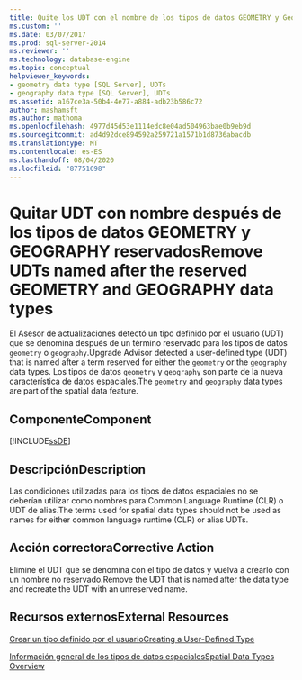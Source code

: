 ```yaml
---
title: Quite los UDT con el nombre de los tipos de datos GEOMETRY y Geography reservados | Microsoft Docs
ms.custom: ''
ms.date: 03/07/2017
ms.prod: sql-server-2014
ms.reviewer: ''
ms.technology: database-engine
ms.topic: conceptual
helpviewer_keywords:
- geometry data type [SQL Server], UDTs
- geography data type [SQL Server], UDTs
ms.assetid: a167ce3a-50b4-4e77-a884-adb23b586c72
author: mashamsft
ms.author: mathoma
ms.openlocfilehash: 4977d45d53e1114edc8e04ad504963bae0b9eb9d
ms.sourcegitcommit: ad4d92dce894592a259721a1571b1d8736abacdb
ms.translationtype: MT
ms.contentlocale: es-ES
ms.lasthandoff: 08/04/2020
ms.locfileid: "87751698"
---
```

# <a name="remove-udts-named-after-the-reserved-geometry-and-geography-data-types"></a><span data-ttu-id="bbac7-102">Quitar UDT con nombre después de los tipos de datos GEOMETRY y GEOGRAPHY reservados</span><span class="sxs-lookup"><span data-stu-id="bbac7-102">Remove UDTs named after the reserved GEOMETRY and GEOGRAPHY data types</span></span>
  <span data-ttu-id="bbac7-103">El Asesor de actualizaciones detectó un tipo definido por el usuario (UDT) que se denomina después de un término reservado para los tipos de datos `geometry` o `geography`.</span><span class="sxs-lookup"><span data-stu-id="bbac7-103">Upgrade Advisor detected a user-defined type (UDT) that is named after a term reserved for either the `geometry` or the `geography` data types.</span></span> <span data-ttu-id="bbac7-104">Los tipos de datos `geometry` y `geography` son parte de la nueva característica de datos espaciales.</span><span class="sxs-lookup"><span data-stu-id="bbac7-104">The `geometry` and `geography` data types are part of the spatial data feature.</span></span>  
  
## <a name="component"></a><span data-ttu-id="bbac7-105">Componente</span><span class="sxs-lookup"><span data-stu-id="bbac7-105">Component</span></span>  
 [!INCLUDE[ssDE](../../includes/ssde-md.md)]  
  
## <a name="description"></a><span data-ttu-id="bbac7-106">Descripción</span><span class="sxs-lookup"><span data-stu-id="bbac7-106">Description</span></span>  
 <span data-ttu-id="bbac7-107">Las condiciones utilizadas para los tipos de datos espaciales no se deberían utilizar como nombres para Common Language Runtime (CLR) o UDT de alias.</span><span class="sxs-lookup"><span data-stu-id="bbac7-107">The terms used for spatial data types should not be used as names for either common language runtime (CLR) or alias UDTs.</span></span>  
  
## <a name="corrective-action"></a><span data-ttu-id="bbac7-108">Acción correctora</span><span class="sxs-lookup"><span data-stu-id="bbac7-108">Corrective Action</span></span>  
 <span data-ttu-id="bbac7-109">Elimine el UDT que se denomina con el tipo de datos y vuelva a crearlo con un nombre no reservado.</span><span class="sxs-lookup"><span data-stu-id="bbac7-109">Remove the UDT that is named after the data type and recreate the UDT with an unreserved name.</span></span>  
  
## <a name="external-resources"></a><span data-ttu-id="bbac7-110">Recursos externos</span><span class="sxs-lookup"><span data-stu-id="bbac7-110">External Resources</span></span>  
 [<span data-ttu-id="bbac7-111">Crear un tipo definido por el usuario</span><span class="sxs-lookup"><span data-stu-id="bbac7-111">Creating a User-Defined Type</span></span>](../../relational-databases/clr-integration-database-objects-user-defined-types/creating-user-defined-types.md)  
  
 [<span data-ttu-id="bbac7-112">Información general de los tipos de datos espaciales</span><span class="sxs-lookup"><span data-stu-id="bbac7-112">Spatial Data Types Overview</span></span>](../../relational-databases/spatial/spatial-data-types-overview.md)  
  
  
